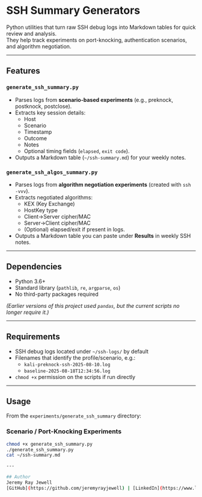 # SSH Summary Generators

Python utilities that turn raw SSH debug logs into Markdown tables for quick review and analysis.  
They help track experiments on port-knocking, authentication scenarios, and algorithm negotiation.

---

## Features

### `generate_ssh_summary.py`
- Parses logs from **scenario-based experiments** (e.g., preknock, postknock, postclose).
- Extracts key session details:
  - Host
  - Scenario
  - Timestamp
  - Outcome
  - Notes
  - Optional timing fields (`elapsed`, `exit code`).
- Outputs a Markdown table (`~/ssh-summary.md`) for your weekly notes.

### `generate_ssh_algos_summary.py`
- Parses logs from **algorithm negotiation experiments** (created with `ssh -vvv`).
- Extracts negotiated algorithms:
  - KEX (Key Exchange)
  - HostKey type
  - Client→Server cipher/MAC
  - Server→Client cipher/MAC
  - (Optional) elapsed/exit if present in logs.
- Outputs a Markdown table you can paste under **Results** in weekly SSH notes.

---

## Dependencies

- Python 3.6+
- Standard library (`pathlib`, `re`, `argparse`, `os`)
- No third-party packages required

*(Earlier versions of this project used `pandas`, but the current scripts no longer require it.)*

---

## Requirements

- SSH debug logs located under `~/ssh-logs/` by default
- Filenames that identify the profile/scenario, e.g.:
  - `kali-preknock-ssh-2025-08-10.log`
  - `baseline-2025-08-18T12:34:56.log`
- `chmod +x` permission on the scripts if run directly

---

## Usage

From the `experiments/generate_ssh_summary` directory:

### Scenario / Port-Knocking Experiments
```bash
chmod +x generate_ssh_summary.py
./generate_ssh_summary.py
cat ~/ssh-summary.md

---

## Author
Jeremy Ray Jewell  
[GitHub](https://github.com/jeremyrayjewell) | [LinkedIn](https://www.linkedin.com/in/jeremyrayjewell)
